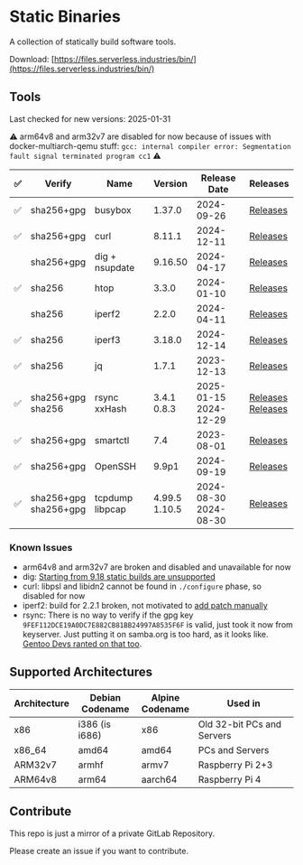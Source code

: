 # Static Binaries

A collection of statically build software tools.

Download: [https://files.serverless.industries/bin/](https://files.serverless.industries/bin/)

## Tools

Last checked for new versions: 2025-01-31

⚠ arm64v8 and arm32v7 are disabled for now because of issues with docker-multiarch-qemu stuff: `gcc: internal compiler error: Segmentation fault signal terminated program cc1` ⚠

| ✅ | Verify | Name               | Version          | Release Date             | Releases |
|----|---|--------------------|------------------|--------------------------|----------|
| ✅ | sha256+gpg | busybox | 1.37.0  | 2024-09-26 | [Releases](https://busybox.net/downloads/) |
| ✅ | sha256+gpg | curl    | 8.11.1  | 2024-12-11 | [Releases](https://curl.se/download/) |
|  | sha256+gpg | dig + nsupdate | 9.16.50 | 2024-04-17 | [Releases](https://downloads.isc.org/isc/bind9/) |
| ✅ | sha256     | htop    | 3.3.0   | 2024-01-10 | [Releases](https://github.com/htop-dev/htop/releases/) |
|  | sha256     | iperf2  | 2.2.0   | 2024-04-11 | [Releases](https://sourceforge.net/projects/iperf2/files/) |
| ✅ | sha256     | iperf3  | 3.18.0  | 2024-12-14 | [Releases](https://github.com/esnet/iperf) |
| ✅ | sha256     | jq      | 1.7.1   | 2023-12-13 | [Releases](https://github.com/jqlang/jq/releases) |
| ✅ | sha256+gpg<br>sha256 | rsync<br>xxHash    | 3.4.1<br>0.8.3   | 2025-01-15<br>2024-12-29 | [Releases](https://download.samba.org/pub/rsync/src/?C=M;O=D)<br>[Releases](https://github.com/Cyan4973/xxHash/tags) |
| ✅ | sha256+gpg | smartctl | 7.4 | 2023-08-01 | [Releases](https://www.smartmontools.org/wiki/Download) |
| ✅ | sha256+gpg | OpenSSH | 9.9p1 | 2024-09-19 | [Releases](https://cdn.openbsd.org/pub/OpenBSD/OpenSSH/portable) |
| ✅ | sha256+gpg<br>sha256+gpg | tcpdump<br>libpcap | 4.99.5<br>1.10.5 | 2024-08-30<br>2024-08-30 | [Releases](https://www.tcpdump.org/release) |

### Known Issues

- arm64v8 and arm32v7 are broken and disabled and unavailable for now
- dig: [Starting from 9.18 static builds are unsupported](https://kb.isc.org/docs/changes-to-be-aware-of-when-moving-from-bind-916-to-918)
- curl: libpsl and libidn2 cannot be found in `./configure` phase, so disabled for now
- iperf2: build for 2.2.1 broken, not motivated to [add patch manually](https://sourceforge.net/p/iperf2/tickets/342/)
- rsync: There is no way to verify if the gpg key `9FEF112DCE19A0DC7E882CB81BB24997A8535F6F` is valid, just took it now from keyserver.
  Just putting it on samba.org is too hard, as it looks like. [Gentoo Devs ranted on that too](https://bugs.gentoo.org/948106).

## Supported Architectures

| Architecture | Debian<br>Codename | Alpine<br>Codename | Used in                    |
|--------------|--------------------|--------------------|----------------------------|
| x86          | i386 (is i686)     | x86                | Old 32-bit PCs and Servers |
| x86_64       | amd64              | amd64              | PCs and Servers            |
| ARM32v7      | armhf              | armv7              | Raspberry Pi 2+3           |
| ARM64v8      | arm64              | aarch64            | Raspberry Pi 4             |

## Contribute

This repo is just a mirror of a private GitLab Repository.

Please create an issue if you want to contribute.
